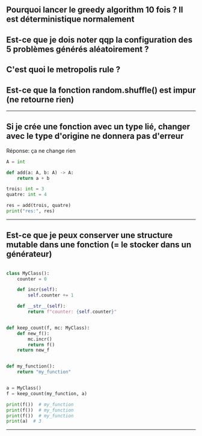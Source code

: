 ## Pourquoi lancer le greedy algorithm 10 fois ? Il est déterministique normalement

## Est-ce que je dois noter qqp la configuration des 5 problèmes générés aléatoirement ?

## C'est quoi le metropolis rule ?

## Est-ce que la fonction random.shuffle() est impur (ne retourne rien)

---------------------------------------

## Si je crée une fonction avec un type lié, changer avec le type d'origine ne donnera pas d'erreur

Réponse: ça ne change rien

```python
A = int

def add(a: A, b: A) -> A:
    return a + b

trois: int = 3
quatre: int = 4

res = add(trois, quatre)
print("res:", res)
```

---------------------------------------

## Est-ce que je peux conserver une structure mutable dans une fonction (= le stocker dans un générateur)


```python

class MyClass():
    counter = 0

    def incr(self):
        self.counter += 1

    def __str__(self):
        return f"counter: {self.counter}"


def keep_count(f, mc: MyClass):
    def new_f():
        mc.incr()
        return f()
    return new_f


def my_function():
    return "my_function"


a = MyClass()
f = keep_count(my_function, a)

print(f())  # my_function
print(f())  # my_function
print(f())  # my_function
print(a)  # 3 


```

---------------------------------------
